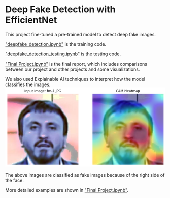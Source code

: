 # Deep Fake Detection with EfficientNet
This project fine-tuned a pre-trained model to detect deep fake images.

["deepfake_detection.ipynb"](deepfake_detection.ipynb) is the training code.

["deepfake_detection_testing.ipynb"](deepfake_detection_testing.ipynb) is the testing code.

["Final Project.ipynb"](Final%20Project.ipynb) is the final report, which includes comparisons between our project and other projects and some visualizations.

We also used Explainable AI techniques to interpret how the model classifies the images.
![Key features of this image](sample.png)

The above images are classified as fake images because of the right side of the face.

More detailed examples are shown in ["Final Project.ipynb"](Final%20Project.ipynb).
